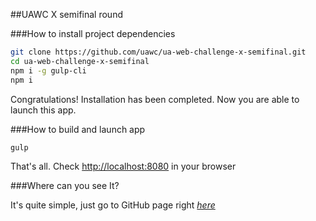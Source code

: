 ##UAWC X semifinal round

###How to install project dependencies

```sh
git clone https://github.com/uawc/ua-web-challenge-x-semifinal.git
cd ua-web-challenge-x-semifinal
npm i -g gulp-cli
npm i
```

Congratulations! Installation has been completed. Now you are able to launch this app.

###How to build and launch app

```sh
gulp
```

That's all. Check [http://localhost:8080](http://localhost:8080) in your browser

###Where can you see It?

It's quite simple, just go to GitHub page right *[here](https://uawc.github.io/ua-web-challenge-x-semifinal/)*

